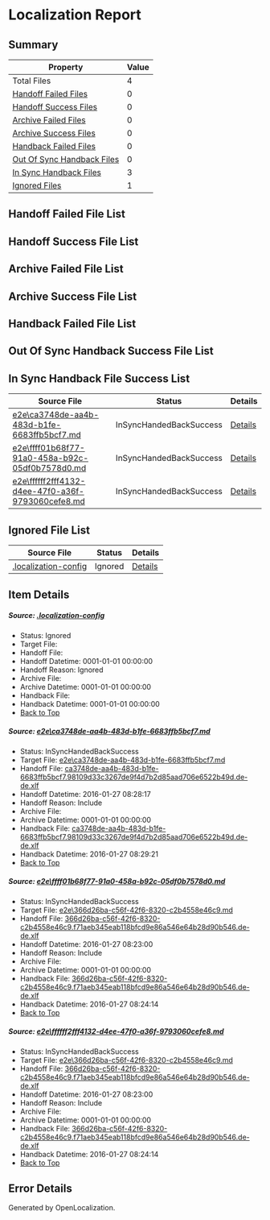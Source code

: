 # <a name='report-top'></a> Localization Report

## Summary
 Property | Value 
 -------- | ----- 
 Total Files | 4
[ Handoff Failed Files ](#handoff-failed-list)| 0
[ Handoff Success Files ](#handoff-success-list)| 0
[ Archive Failed Files ](#archive-failed-list)| 0
[ Archive Success Files ](#archive-success-list)| 0
[ Handback Failed Files ](#handback-failed-list)| 0
[ Out Of Sync Handback Files ](#outofsync-handback-success-list)| 0
[ In Sync Handback Files ](#insync-handback-success-list)| 3
[ Ignored Files ](#ignored-list)| 1

## <a name='handoff-failed-list'></a> Handoff Failed File List

## <a name='handoff-success-list'></a> Handoff Success File List

## <a name='archive-failed-list'></a> Archive Failed File List

## <a name='archive-success-list'></a> Archive Success File List

## <a name='handback-failed-list'></a> Handback Failed File List

## <a name='outofsync-handback-success-list'></a> Out Of Sync Handback Success File List

## <a name='insync-handback-success-list'></a> In Sync Handback File Success List
 Source File | Status | Details 
 ----------- | ------ | ------- 
 [e2e\ca3748de-aa4b-483d-b1fe-6683ffb5bcf7.md](https://github.com/OpenLocalizationTest/oltest/blob/55558463e9929e30fba8654eeebe9d9dd1d0368f/e2e/ca3748de-aa4b-483d-b1fe-6683ffb5bcf7.md) | InSyncHandedBackSuccess | [Details](#a46b247f4af3a74756abdbab2408a07555ac649f1)
 [e2e\ffff01b68f77-91a0-458a-b92c-05df0b7578d0.md](https://github.com/OpenLocalizationTest/oltest/blob/55558463e9929e30fba8654eeebe9d9dd1d0368f/e2e/ffff01b68f77-91a0-458a-b92c-05df0b7578d0.md) | InSyncHandedBackSuccess | [Details](#2a1a81301bdf7bed2742f3c494e8f9ae2d157b732)
 [e2e\ffffff2fff4132-d4ee-47f0-a36f-9793060cefe8.md](https://github.com/OpenLocalizationTest/oltest/blob/55558463e9929e30fba8654eeebe9d9dd1d0368f/e2e/ffffff2fff4132-d4ee-47f0-a36f-9793060cefe8.md) | InSyncHandedBackSuccess | [Details](#2a1a81301bdf7bed2742f3c494e8f9ae2d157b733)

## <a name='ignored-list'></a> Ignored File List
 Source File | Status | Details 
 ----------- | ------ | ------- 
 [.localization-config](https://github.com/OpenLocalizationTest/oltest/blob/55558463e9929e30fba8654eeebe9d9dd1d0368f/.localization-config) | Ignored | [Details](#e4725be8631cbe979bbe0fa8b97cd75f1fd41d4d0)

## Item Details
##### <a name='e4725be8631cbe979bbe0fa8b97cd75f1fd41d4d0'></a> Source: [.localization-config](https://github.com/OpenLocalizationTest/oltest/blob/55558463e9929e30fba8654eeebe9d9dd1d0368f/.localization-config)
* Status: Ignored
* Target File: 
* Handoff File: 
* Handoff Datetime: 0001-01-01 00:00:00
* Handoff Reason: Ignored
* Archive File: 
* Archive Datetime: 0001-01-01 00:00:00
* Handback File: 
* Handback Datetime: 0001-01-01 00:00:00
* [Back to Top](#report-top)

##### <a name='a46b247f4af3a74756abdbab2408a07555ac649f1'></a> Source: [e2e\ca3748de-aa4b-483d-b1fe-6683ffb5bcf7.md](https://github.com/OpenLocalizationTest/oltest/blob/55558463e9929e30fba8654eeebe9d9dd1d0368f/e2e/ca3748de-aa4b-483d-b1fe-6683ffb5bcf7.md)
* Status: InSyncHandedBackSuccess
* Target File: [e2e\ca3748de-aa4b-483d-b1fe-6683ffb5bcf7.md](https://github.com/OpenLocalizationTestOrg/oltest.de-de/blob/d4235f01d889ed1982d0c39d513eeac37841f64f/e2e/ca3748de-aa4b-483d-b1fe-6683ffb5bcf7.md)
* Handoff File: [ca3748de-aa4b-483d-b1fe-6683ffb5bcf7.98109d33c3267de9f4d7b2d85aad706e6522b49d.de-de.xlf](https://github.com/OpenLocalizationTestOrg/olhandoff/blob/8c9d439a18c5d441dda0be08ff1d89eb7a72bbde/ol-handoff/OpenLocalizationTestOrg/oltest.de-de/tianzh/ca3748de-aa4b-483d-b1fe-6683ffb5bcf7.98109d33c3267de9f4d7b2d85aad706e6522b49d.de-de.xlf)
* Handoff Datetime: 2016-01-27 08:28:17
* Handoff Reason: Include
* Archive File: 
* Archive Datetime: 0001-01-01 00:00:00
* Handback File: [ca3748de-aa4b-483d-b1fe-6683ffb5bcf7.98109d33c3267de9f4d7b2d85aad706e6522b49d.de-de.xlf](https://github.com/OpenLocalizationTestOrg/olhandback/blob/3733aaeb4d2b8ace0510cfcffaa53aeb4692a33f/ol-handback/OpenLocalizationTestOrg/oltest.de-de/tianzh/ca3748de-aa4b-483d-b1fe-6683ffb5bcf7.98109d33c3267de9f4d7b2d85aad706e6522b49d.de-de.xlf)
* Handback Datetime: 2016-01-27 08:29:21
* [Back to Top](#report-top)

##### <a name='2a1a81301bdf7bed2742f3c494e8f9ae2d157b732'></a> Source: [e2e\ffff01b68f77-91a0-458a-b92c-05df0b7578d0.md](https://github.com/OpenLocalizationTest/oltest/blob/55558463e9929e30fba8654eeebe9d9dd1d0368f/e2e/ffff01b68f77-91a0-458a-b92c-05df0b7578d0.md)
* Status: InSyncHandedBackSuccess
* Target File: [e2e\366d26ba-c56f-42f6-8320-c2b4558e46c9.md](https://github.com/OpenLocalizationTestOrg/oltest.de-de/blob/b250ef9751724e3c8bd0f2ddc807df492b814fb8/e2e/366d26ba-c56f-42f6-8320-c2b4558e46c9.md)
* Handoff File: [366d26ba-c56f-42f6-8320-c2b4558e46c9.f71aeb345eab118bfcd9e86a546e64b28d90b546.de-de.xlf](https://github.com/OpenLocalizationTestOrg/olhandoff/blob/87eb1dc0de55e496b7df4f256c896c08c942b4d2/ol-handoff/OpenLocalizationTestOrg/oltest.de-de/tianzh/366d26ba-c56f-42f6-8320-c2b4558e46c9.f71aeb345eab118bfcd9e86a546e64b28d90b546.de-de.xlf)
* Handoff Datetime: 2016-01-27 08:23:00
* Handoff Reason: Include
* Archive File: 
* Archive Datetime: 0001-01-01 00:00:00
* Handback File: [366d26ba-c56f-42f6-8320-c2b4558e46c9.f71aeb345eab118bfcd9e86a546e64b28d90b546.de-de.xlf](https://github.com/OpenLocalizationTestOrg/olhandback/blob/8707ed83f9a70b4e5c9e7ab10f0ac10c98723d95/ol-handback/OpenLocalizationTestOrg/oltest.de-de/tianzh/366d26ba-c56f-42f6-8320-c2b4558e46c9.f71aeb345eab118bfcd9e86a546e64b28d90b546.de-de.xlf)
* Handback Datetime: 2016-01-27 08:24:14
* [Back to Top](#report-top)

##### <a name='2a1a81301bdf7bed2742f3c494e8f9ae2d157b733'></a> Source: [e2e\ffffff2fff4132-d4ee-47f0-a36f-9793060cefe8.md](https://github.com/OpenLocalizationTest/oltest/blob/55558463e9929e30fba8654eeebe9d9dd1d0368f/e2e/ffffff2fff4132-d4ee-47f0-a36f-9793060cefe8.md)
* Status: InSyncHandedBackSuccess
* Target File: [e2e\366d26ba-c56f-42f6-8320-c2b4558e46c9.md](https://github.com/OpenLocalizationTestOrg/oltest.de-de/blob/b250ef9751724e3c8bd0f2ddc807df492b814fb8/e2e/366d26ba-c56f-42f6-8320-c2b4558e46c9.md)
* Handoff File: [366d26ba-c56f-42f6-8320-c2b4558e46c9.f71aeb345eab118bfcd9e86a546e64b28d90b546.de-de.xlf](https://github.com/OpenLocalizationTestOrg/olhandoff/blob/87eb1dc0de55e496b7df4f256c896c08c942b4d2/ol-handoff/OpenLocalizationTestOrg/oltest.de-de/tianzh/366d26ba-c56f-42f6-8320-c2b4558e46c9.f71aeb345eab118bfcd9e86a546e64b28d90b546.de-de.xlf)
* Handoff Datetime: 2016-01-27 08:23:00
* Handoff Reason: Include
* Archive File: 
* Archive Datetime: 0001-01-01 00:00:00
* Handback File: [366d26ba-c56f-42f6-8320-c2b4558e46c9.f71aeb345eab118bfcd9e86a546e64b28d90b546.de-de.xlf](https://github.com/OpenLocalizationTestOrg/olhandback/blob/8707ed83f9a70b4e5c9e7ab10f0ac10c98723d95/ol-handback/OpenLocalizationTestOrg/oltest.de-de/tianzh/366d26ba-c56f-42f6-8320-c2b4558e46c9.f71aeb345eab118bfcd9e86a546e64b28d90b546.de-de.xlf)
* Handback Datetime: 2016-01-27 08:24:14
* [Back to Top](#report-top)


## Error Details

Generated by OpenLocalization.
